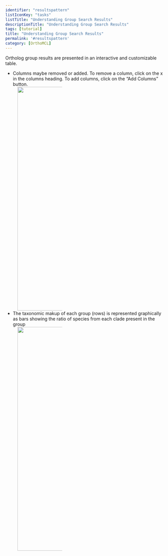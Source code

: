 ```yaml
---
identifier: "resultspattern"
listIconKey: "tasks"
listTitle: "Understanding Group Search Results"
descriptionTitle: "Understanding Group Search Results"
tags: [tutorial]
title: "Understanding Group Search Results"
permalink: '#resultspattern'
category: [OrthoMCL]
---
```


<p> Ortholog group results are presented in an interactive and customizable table. </p>
<ul>
<li>Columns maybe removed or added. To remove a column, click on the x in the columns heading. To add columns, click on the “Add Columns” button.</li>

<div style="width: 10em; margin: 0 1em;">
      <img style="width: 50em" src="{{ "/assets/images/resources_tools/addremovecolumns.png" | absolute_url }}"/>
</div>
<li>The taxonomic makup of each group (rows) is represented graphically as bars showing the ratio of species from each clade present in the group</li>
<div style="width: 10em; margin: 0 1em;">
      <img style="width: 50em" src="{{ "/assets/images/resources_tools/colorprofile.png" | absolute_url }}"/>
</div>
</ul>